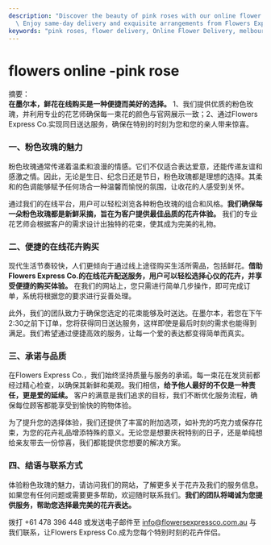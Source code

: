 ```yaml
---
description: "Discover the beauty of pink roses with our online flower delivery service in Melbourne.\
  \ Enjoy same-day delivery and exquisite arrangements from Flowers Express Co."
keywords: "pink roses, flower delivery, Online Flower Delivery, melbourne flowers"
---
```

# flowers online -pink rose

摘要：  
**在墨尔本，鲜花在线购买是一种便捷而美好的选择。** 1、我们提供优质的粉色玫瑰，并利用专业的花艺师确保每一束花的颜色与官网展示一致；2、通过Flowers Express Co.实现同日送达服务，确保在特别的时刻为您和您的亲人带来惊喜。

### 一、粉色玫瑰的魅力

粉色玫瑰通常传递着温柔和浪漫的情感。它们不仅适合表达爱意，还能传递友谊和感激之情。因此，无论是生日、纪念日还是节日，粉色玫瑰都是理想的选择。其柔和的色调能够赋予任何场合一种温馨而愉悦的氛围，让收花的人感受到关怀。

通过我们的在线平台，用户可以轻松浏览各种粉色玫瑰的组合和风格。**我们确保每一朵粉色玫瑰都是新鲜采摘，旨在为客户提供最佳品质的花卉体验。** 我们的专业花艺师会根据客户的需求设计出独特的花束，使其成为完美的礼物。

### 二、便捷的在线花卉购买

现代生活节奏较快，人们更倾向于通过线上途径购买生活所需品，包括鲜花。**借助Flowers Express Co.的在线花卉配送服务，用户可以轻松选择心仪的花卉，并享受便捷的购买体验。** 在我们的网站上，您只需进行简单几步操作，即可完成订单，系统将根据您的要求进行妥善处理。

此外，我们的团队致力于确保您选定的花束能够及时送达。在墨尔本，若您在下午2:30之前下订单，您将获得同日送达服务，这样即使是最后时刻的需求也能得到满足。我们希望通过便捷高效的服务，让每一个爱的表达都变得简单而真实。

### 三、承诺与品质

在Flowers Express Co.，我们始终坚持质量与服务的承诺。每一束花在发货前都经过精心检查，以确保其新鲜和美观。我们相信，**给予他人最好的不仅是一种责任，更是爱的延续。** 客户的满意是我们追求的目标，我们不断优化服务流程，确保每位顾客都能享受到愉快的购物体验。

为了提升您的选择体验，我们还提供了丰富的附加选项，如补充的巧克力或保存花束，为您的花卉礼品增添特殊的意义。无论您是想要庆祝特别的日子，还是单纯想给亲友带去一份惊喜，我们都能提供您想要的解决方案。

### 四、结语与联系方式

体验粉色玫瑰的魅力，请访问我们的网站，了解更多关于花卉及我们的服务信息。如果您有任何问题或需要更多帮助，欢迎随时联系我们。**我们的团队将竭诚为您提供服务，帮助您选择最完美的花卉表达。**

拨打 +61 478 396 448 或发送电子邮件至 info@flowersexpressco.com.au 与我们联系，让Flowers Express Co.成为您每个特别时刻的花卉伴侣。
